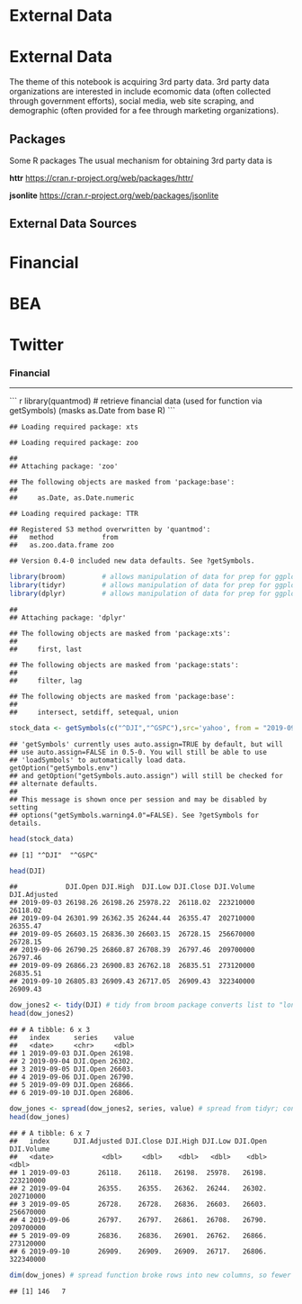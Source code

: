 External Data
================

External Data
=============

The theme of this notebook is acquiring 3rd party data. 3rd party data organizations are interested in include ecomomic data (often collected through government efforts), social media, web site scraping, and demographic (often provided for a fee through marketing organizations).

Packages
--------

Some R packages The usual mechanism for obtaining 3rd party data is

**httr** <https://cran.r-project.org/web/packages/httr/>

**jsonlite** <https://cran.r-project.org/web/packages/jsonlite>

External Data Sources
---------------------

Financial
=========

BEA
===

Twitter
=======

### Financial

<hr>
``` r
library(quantmod)      # retrieve financial data (used for function via getSymbols) (masks as.Date from base R) 
```

    ## Loading required package: xts

    ## Loading required package: zoo

    ## 
    ## Attaching package: 'zoo'

    ## The following objects are masked from 'package:base':
    ## 
    ##     as.Date, as.Date.numeric

    ## Loading required package: TTR

    ## Registered S3 method overwritten by 'quantmod':
    ##   method            from
    ##   as.zoo.data.frame zoo

    ## Version 0.4-0 included new data defaults. See ?getSymbols.

``` r
library(broom)         # allows manipulation of data for prep for ggplot2 (used for function tidy)
library(tidyr)         # allows manipulation of data for prep for ggplot2 (used for function spread)
library(dplyr)         # allows manipulation of data for prep for ggplot2 (used for function filter)
```

    ## 
    ## Attaching package: 'dplyr'

    ## The following objects are masked from 'package:xts':
    ## 
    ##     first, last

    ## The following objects are masked from 'package:stats':
    ## 
    ##     filter, lag

    ## The following objects are masked from 'package:base':
    ## 
    ##     intersect, setdiff, setequal, union

``` r
stock_data <- getSymbols(c("^DJI","^GSPC"),src='yahoo', from = "2019-09-01", to = "2020-04-01") # DJI = Dow Jones Industrial Index, GSPC = Standard and Poor's 500 Index
```

    ## 'getSymbols' currently uses auto.assign=TRUE by default, but will
    ## use auto.assign=FALSE in 0.5-0. You will still be able to use
    ## 'loadSymbols' to automatically load data. getOption("getSymbols.env")
    ## and getOption("getSymbols.auto.assign") will still be checked for
    ## alternate defaults.
    ## 
    ## This message is shown once per session and may be disabled by setting 
    ## options("getSymbols.warning4.0"=FALSE). See ?getSymbols for details.

``` r
head(stock_data)
```

    ## [1] "^DJI"  "^GSPC"

``` r
head(DJI)
```

    ##            DJI.Open DJI.High  DJI.Low DJI.Close DJI.Volume DJI.Adjusted
    ## 2019-09-03 26198.26 26198.26 25978.22  26118.02  223210000     26118.02
    ## 2019-09-04 26301.99 26362.35 26244.44  26355.47  202710000     26355.47
    ## 2019-09-05 26603.15 26836.30 26603.15  26728.15  256670000     26728.15
    ## 2019-09-06 26790.25 26860.87 26708.39  26797.46  209700000     26797.46
    ## 2019-09-09 26866.23 26900.83 26762.18  26835.51  273120000     26835.51
    ## 2019-09-10 26805.83 26909.43 26717.05  26909.43  322340000     26909.43

``` r
dow_jones2 <- tidy(DJI) # tidy from broom package converts list to "long" data frame for DJI 
head(dow_jones2)
```

    ## # A tibble: 6 x 3
    ##   index      series    value
    ##   <date>     <chr>     <dbl>
    ## 1 2019-09-03 DJI.Open 26198.
    ## 2 2019-09-04 DJI.Open 26302.
    ## 3 2019-09-05 DJI.Open 26603.
    ## 4 2019-09-06 DJI.Open 26790.
    ## 5 2019-09-09 DJI.Open 26866.
    ## 6 2019-09-10 DJI.Open 26806.

``` r
dow_jones <- spread(dow_jones2, series, value) # spread from tidyr; converts long to wide using series values for new columns; that is, turn series row values to new columns
head(dow_jones)
```

    ## # A tibble: 6 x 7
    ##   index      DJI.Adjusted DJI.Close DJI.High DJI.Low DJI.Open DJI.Volume
    ##   <date>            <dbl>     <dbl>    <dbl>   <dbl>    <dbl>      <dbl>
    ## 1 2019-09-03       26118.    26118.   26198.  25978.   26198.  223210000
    ## 2 2019-09-04       26355.    26355.   26362.  26244.   26302.  202710000
    ## 3 2019-09-05       26728.    26728.   26836.  26603.   26603.  256670000
    ## 4 2019-09-06       26797.    26797.   26861.  26708.   26790.  209700000
    ## 5 2019-09-09       26836.    26836.   26901.  26762.   26866.  273120000
    ## 6 2019-09-10       26909.    26909.   26909.  26717.   26806.  322340000

``` r
dim(dow_jones) # spread function broke rows into new columns, so fewer rows and more columns
```

    ## [1] 146   7

